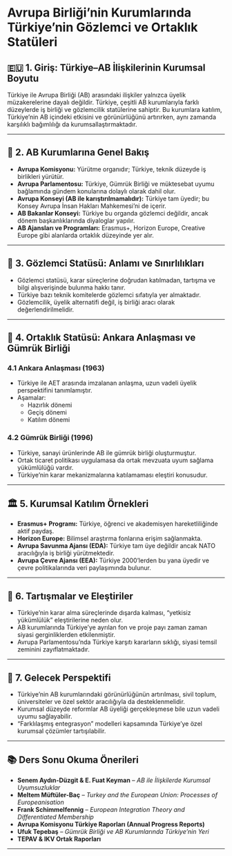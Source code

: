 # Avrupa Birliği’nin Kurumlarında Türkiye’nin Gözlemci ve Ortaklık Statüleri

## 🇪🇺 1. Giriş: Türkiye–AB İlişkilerinin Kurumsal Boyutu

Türkiye ile Avrupa Birliği (AB) arasındaki ilişkiler yalnızca üyelik müzakerelerine dayalı değildir. Türkiye, çeşitli AB kurumlarıyla farklı düzeylerde iş birliği ve gözlemcilik statülerine sahiptir. Bu kurumlara katılım, Türkiye’nin AB içindeki etkisini ve görünürlüğünü artırırken, aynı zamanda karşılıklı bağımlılığı da kurumsallaştırmaktadır.

---

## 🧩 2. AB Kurumlarına Genel Bakış

- **Avrupa Komisyonu:** Yürütme organıdır; Türkiye, teknik düzeyde iş birlikleri yürütür.
- **Avrupa Parlamentosu:** Türkiye, Gümrük Birliği ve müktesebat uyumu bağlamında gündem konularına dolaylı olarak dahil olur.
- **Avrupa Konseyi (AB ile karıştırılmamalıdır):** Türkiye tam üyedir; bu Konsey Avrupa İnsan Hakları Mahkemesi’ni de içerir.
- **AB Bakanlar Konseyi:** Türkiye bu organda gözlemci değildir, ancak dönem başkanlıklarında diyaloglar yapılır.
- **AB Ajansları ve Programları:** Erasmus+, Horizon Europe, Creative Europe gibi alanlarda ortaklık düzeyinde yer alır.

---

## 📜 3. Gözlemci Statüsü: Anlamı ve Sınırlılıkları

- Gözlemci statüsü, karar süreçlerine doğrudan katılmadan, tartışma ve bilgi alışverişinde bulunma hakkı tanır.
- Türkiye bazı teknik komitelerde gözlemci sıfatıyla yer almaktadır.
- Gözlemcilik, üyelik alternatifi değil, iş birliği aracı olarak değerlendirilmelidir.

---

## 🤝 4. Ortaklık Statüsü: Ankara Anlaşması ve Gümrük Birliği

### 4.1 Ankara Anlaşması (1963)

- Türkiye ile AET arasında imzalanan anlaşma, uzun vadeli üyelik perspektifini tanımlamıştır.
- Aşamalar:
  - Hazırlık dönemi
  - Geçiş dönemi
  - Katılım dönemi

### 4.2 Gümrük Birliği (1996)

- Türkiye, sanayi ürünlerinde AB ile gümrük birliği oluşturmuştur.
- Ortak ticaret politikası uygulamasa da ortak mevzuata uyum sağlama yükümlülüğü vardır.
- Türkiye’nin karar mekanizmalarına katılamaması eleştiri konusudur.

---

## 🏛️ 5. Kurumsal Katılım Örnekleri

- **Erasmus+ Programı:** Türkiye, öğrenci ve akademisyen hareketliliğinde aktif paydaş.
- **Horizon Europe:** Bilimsel araştırma fonlarına erişim sağlanmakta.
- **Avrupa Savunma Ajansı (EDA):** Türkiye tam üye değildir ancak NATO aracılığıyla iş birliği yürütmektedir.
- **Avrupa Çevre Ajansı (EEA):** Türkiye 2000’lerden bu yana üyedir ve çevre politikalarında veri paylaşımında bulunur.

---

## 💬 6. Tartışmalar ve Eleştiriler

- Türkiye’nin karar alma süreçlerinde dışarda kalması, “yetkisiz yükümlülük” eleştirilerine neden olur.
- AB kurumlarında Türkiye’ye ayrılan fon ve proje payı zaman zaman siyasi gerginliklerden etkilenmiştir.
- Avrupa Parlamentosu’nda Türkiye karşıtı kararların sıklığı, siyasi temsil zeminini zayıflatmaktadır.

---

## 🚀 7. Gelecek Perspektifi

- Türkiye’nin AB kurumlarındaki görünürlüğünün artırılması, sivil toplum, üniversiteler ve özel sektör aracılığıyla da desteklenmelidir.
- Kurumsal düzeyde reformlar AB üyeliği gerçekleşmese bile uzun vadeli uyumu sağlayabilir.
- “Farklılaşmış entegrasyon” modelleri kapsamında Türkiye’ye özel kurumsal çözümler tartışılabilir.

---

## 📚 Ders Sonu Okuma Önerileri

- **Senem Aydın-Düzgit & E. Fuat Keyman** – _AB ile İlişkilerde Kurumsal Uyumsuzluklar_
- **Meltem Müftüler-Baç** – _Turkey and the European Union: Processes of Europeanisation_
- **Frank Schimmelfennig** – _European Integration Theory and Differentiated Membership_
- **Avrupa Komisyonu Türkiye Raporları (Annual Progress Reports)**
- **Ufuk Tepebaş** – _Gümrük Birliği ve AB Kurumlarında Türkiye’nin Yeri_
- **TEPAV & IKV Ortak Raporları**

---

